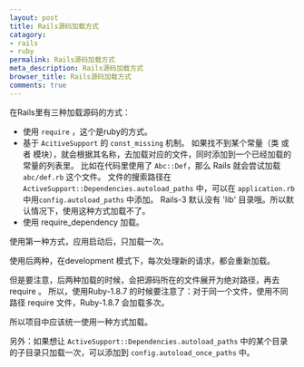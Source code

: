 ```yaml
---
layout: post
title: Rails源码加载方式
catagory:
- rails
- ruby
permalink: Rails源码加载方式
meta_description: Rails源码加载方式
browser_title: Rails源码加载方式
comments: true
---
```


在Rails里有三种加载源码的方式：

 - 使用 `require` ，这个是ruby的方式。
 - 基于 `AcitiveSupport` 的 `const_missing` 机制。
   如果找不到某个常量（类 或者 模块），就会根据其名称，去加载对应的文件，同时添加到一个已经加载的常量的列表里。
   比如在代码里使用了 `Abc::Def`，那么 Rails 就会尝试加载 `abc/def.rb` 这个文件。
   文件的搜索路径在`ActiveSupport::Dependencies.autoload_paths`
   中，可以在 `application.rb` 中用`config.autoload_paths` 中添加。
   Rails-3 默认没有 'lib' 目录哦。所以默认情况下，使用这种方式加载不了。
 - 使用 require_dependency 加载。

使用第一种方式，应用启动后，只加载一次。

使用后两种，在development 模式下，每次处理新的请求，都会重新加载。

但是要注意，后两种加载的时候，会把源码所在的文件展开为绝对路径，再去 require 。
所以，使用Ruby-1.8.7 的时候要注意了：对于同一个文件，使用不同路径 require 文件，Ruby-1.8.7 会加载多次。

所以项目中应该统一使用一种方式加载。


另外：如果想让 `ActiveSupport::Dependencies.autoload_paths`
中的某个目录的子目录只加载一次，可以添加到 `config.autoload_once_paths` 中。
